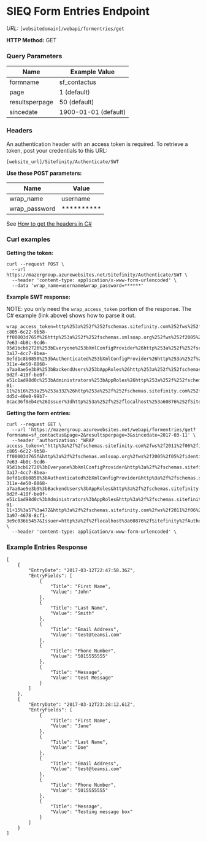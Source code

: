 # SIEQ Form Entries Endpoint

*URL:* `[websitedomain]/webapi/formentries/get`

**HTTP Method:** GET

### Query Parameters ###
| Name | Example Value |
| --- | --- |
| formname | sf_contactus |
| page | 1 (default) |
| resultsperpage | 50 (default) |
| sincedate | 1900-01-01 (default) |

### Headers ###
An authentication header with an access token is required. To retrieve a token, post your credentials to this URL:

`[website_url]/Sitefinity/Authenticate/SWT` 

**Use these POST parameters:**

| Name | Value |
| --- | --- |
| wrap_name | username |
| wrap_password | ********** |

See [How to get the headers in C#](https://gist.github.com/jmotes/0225ae77e498cabfb8986afdf3a811ff)

### Curl examples ###

**Getting the token:**
```
curl --request POST \
  --url https://mazergroup.azurewebsites.net/Sitefinity/Authenticate/SWT \
  --header 'content-type: application/x-www-form-urlencoded' \
  --data 'wrap_name=username&wrap_password=******'
```

**Example SWT response:**

NOTE: you only need the `wrap_access_token` portion of the response. The C# example (link above) shows how to parse it out.

```
wrap_access_token=http%253a%252f%252fschemas.sitefinity.com%252fws%252f2011%252f06%252fidentity%252fclaims%252fuserid%3da61b857d-c805-6c22-9b58-ff00003d765f%26http%253a%252f%252fschemas.xmlsoap.org%252fws%252f2005%252f05%252fidentity%252fclaims%252fname%3djmotes%26http%253a%252f%252fschemas.sitefinity.com%252fws%252f2011%252f06%252fidentity%252fclaims%252frole%3d71dd8061-7e63-4b8c-9cd6-95d1bcb62726%253bEveryone%253bXmlConfigProvider%26http%253a%252f%252fschemas.sitefinity.com%252fws%252f2011%252f06%252fidentity%252fclaims%252frole%3d8efc7a02-3a17-4cc7-8bea-8efd1c8b0850%253bAuthenticated%253bXmlConfigProvider%26http%253a%252f%252fschemas.sitefinity.com%252fws%252f2011%252f06%252fidentity%252fclaims%252frole%3d8386039c-311e-4e50-8868-a7aa0ae5e3b9%253bBackendUsers%253bAppRoles%26http%253a%252f%252fschemas.sitefinity.com%252fws%252f2011%252f06%252fidentity%252fclaims%252frole%3ddc59cdd1-0d2f-410f-be0f-e51c1ad98d0c%253bAdministrators%253bAppRoles%26http%253a%252f%252fschemas.sitefinity.com%252fws%252f2011%252f06%252fidentity%252fclaims%252flastlogindate%3d2018-01-11%2b16%253a25%253a33Z%26http%253a%252f%252fschemas.sitefinity.com%252fws%252f2011%252f06%252fidentity%252fclaims%252fdomain%3dDefault%26TokenId%3db5fa0796-dd5d-40e0-99b7-8cac36f8eb4e%26Issuer%3dhttp%253a%252f%252flocalhost%253a60876%252fSitefinity%252fAuthenticate%252fSWT%26Audience%3dhttp%253a%252f%252flocalhost%253a60876%26ExpiresOn%3d1515691533%26HMACSHA256%3dofejCnqTaWXXXQrEgV6pNXw0%252fDxQK8TUcB7zoBSKxgk%253d&wrap_access_token_expires_in=3600
```

**Getting the form entries:**
```
curl --request GET \
  --url 'https://mazergroup.azurewebsites.net/webapi/formentries/get?formname=sf_contactus&page=2&resultsperpage=3&sincedate=2017-03-11' \
  --header 'authorization: "WRAP access_token=\"http%3a%2f%2fschemas.sitefinity.com%2fws%2f2011%2f06%2fidentity%2fclaims%2fuserid=a61b857d-c805-6c22-9b58-ff00003d765f&http%3a%2f%2fschemas.xmlsoap.org%2fws%2f2005%2f05%2fidentity%2fclaims%2fname=jmotes&http%3a%2f%2fschemas.sitefinity.com%2fws%2f2011%2f06%2fidentity%2fclaims%2frole=71dd8061-7e63-4b8c-9cd6-95d1bcb62726%3bEveryone%3bXmlConfigProvider&http%3a%2f%2fschemas.sitefinity.com%2fws%2f2011%2f06%2fidentity%2fclaims%2frole=8efc7a02-3a17-4cc7-8bea-8efd1c8b0850%3bAuthenticated%3bXmlConfigProvider&http%3a%2f%2fschemas.sitefinity.com%2fws%2f2011%2f06%2fidentity%2fclaims%2frole=8386039c-311e-4e50-8868-a7aa0ae5e3b9%3bBackendUsers%3bAppRoles&http%3a%2f%2fschemas.sitefinity.com%2fws%2f2011%2f06%2fidentity%2fclaims%2frole=dc59cdd1-0d2f-410f-be0f-e51c1ad98d0c%3bAdministrators%3bAppRoles&http%3a%2f%2fschemas.sitefinity.com%2fws%2f2011%2f06%2fidentity%2fclaims%2flastlogindate=2018-01-11+15%3a57%3a47Z&http%3a%2f%2fschemas.sitefinity.com%2fws%2f2011%2f06%2fidentity%2fclaims%2fdomain=Default&TokenId=fa39cd53-3a97-4678-8cf1-3e9c036b5457&Issuer=http%3a%2f%2flocalhost%3a60876%2fSitefinity%2fAuthenticate%2fSWT&Audience=http%3a%2f%2flocalhost%3a60876&ExpiresOn=1515689867&HMACSHA256=WH0zamqL3YuWrxaE%2fG9sWUSdnu9wQc5sDAytM2bV%2bas%3d\""' \
  --header 'content-type: application/x-www-form-urlencoded' \
```

### Example Entries Response ###
```
[
	{
		"EntryDate": "2017-03-12T22:47:58.36Z",
		"EntryFields": [
			{
				"Title": "First Name",
				"Value": "John"
			},
			{
				"Title": "Last Name",
				"Value": "Smith"
			},
			{
				"Title": "Email Address",
				"Value": "test@teamsi.com"
			},
			{
				"Title": "Phone Number",
				"Value": "5015555555"
			},
			{
				"Title": "Message",
				"Value": "test Message"
			}
		]
	},
	{
		"EntryDate": "2017-03-12T23:28:12.61Z",
		"EntryFields": [
			{
				"Title": "First Name",
				"Value": "Jane"
			},
			{
				"Title": "Last Name",
				"Value": "Doe"
			},
			{
				"Title": "Email Address",
				"Value": "test@teamsi.com"
			},
			{
				"Title": "Phone Number",
				"Value": "5015555555"
			},
			{
				"Title": "Message",
				"Value": "Testing message box"
			}
		]
	}
]
```
